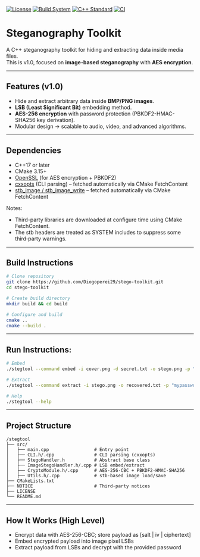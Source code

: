 [![License](https://img.shields.io/badge/License-Apache_2.0-blue.svg)](https://opensource.org/licenses/Apache-2.0) [![Build System](https://img.shields.io/badge/Build-CMake-orange.svg)](https://cmake.org/) [![C++ Standard](https://img.shields.io/badge/C%2B%2B-17-blue.svg)](https://isocpp.org/std/the-standard) [![CI](https://img.shields.io/github/actions/workflow/status/Diogoperei29/stego-toolkit/ci.yml?branch=main)](https://github.com/Diogoperei29/stego-toolkit/actions/workflows/ci.yml)

# Steganography Toolkit

A C++ steganography toolkit for hiding and extracting data inside media files.  
This is v1.0, focused on **image-based steganography** with **AES encryption**.

---

## Features (v1.0)
- Hide and extract arbitrary data inside **BMP/PNG images**.
- **LSB (Least Significant Bit)** embedding method.
- **AES-256 encryption** with password protection (PBKDF2-HMAC-SHA256 key derivation).
- Modular design → scalable to audio, video, and advanced algorithms.

---

## Dependencies
- C++17 or later
- CMake 3.15+
- [OpenSSL](https://www.openssl.org/) (for AES encryption + PBKDF2)
- [cxxopts](https://github.com/jarro2783/cxxopts) (CLI parsing) – fetched automatically via CMake FetchContent
- [stb_image / stb_image_write](https://github.com/nothings/stb) – fetched automatically via CMake FetchContent

Notes:
- Third-party libraries are downloaded at configure time using CMake FetchContent.
- The stb headers are treated as SYSTEM includes to suppress some third‑party warnings.

---

## Build Instructions
```bash
# Clone repository
git clone https://github.com/Diogoperei29/stego-toolkit.git
cd stego-toolkit

# Create build directory
mkdir build && cd build

# Configure and build
cmake ..
cmake --build .
```

---

## Run Instructions:
```bash
# Embed
./stegtool --command embed -i cover.png -d secret.txt -o stego.png -p "mypassword"

# Extract
./stegtool --command extract -i stego.png -o recovered.txt -p "mypassword"

# Help
./stegtool --help
```

---

## Project Structure

```
/stegtool
├── src/
│   ├── main.cpp                 # Entry point
│   ├── CLI.h/.cpp               # CLI parsing (cxxopts)
│   ├── StegoHandler.h           # Abstract base class
│   ├── ImageStegoHandler.h/.cpp # LSB embed/extract
│   ├── CryptoModule.h/.cpp      # AES-256-CBC + PBKDF2-HMAC-SHA256
│   ├── Utils.h/.cpp             # stb-based image load/save
├── CMakeLists.txt
├── NOTICE                       # Third-party notices
├── LICENSE
└── README.md
```

---

## How It Works (High Level)
- Encrypt data with AES-256-CBC; store payload as [salt | iv | ciphertext]
- Embed encrypted payload into image pixel LSBs
- Extract payload from LSBs and decrypt with the provided password
